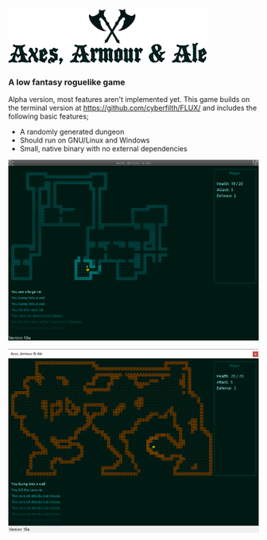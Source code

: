 ![Axes, Armour & Ale - logo](GITscreenshots/Logo.png)

### A low fantasy roguelike game

Alpha version, most features aren't implemented yet. This game builds on the terminal version at https://github.com/cyberfilth/FLUX/ and includes the following basic features;

 - A randomly generated dungeon
 - Should run on GNU/Linux and Windows
 - Small, native binary with no external dependencies
 
![Dungeon screenshot](GITscreenshots/linux_screenshot1.png)


![Cave screenshot](GITscreenshots/windows_screenshot1.png)
